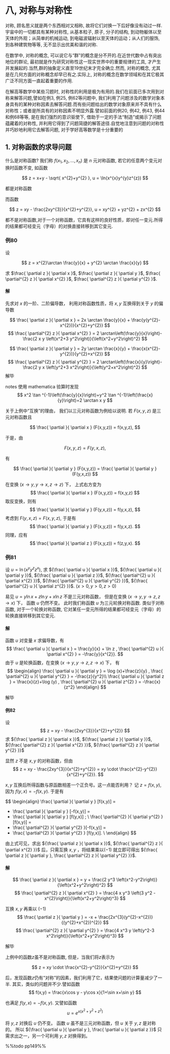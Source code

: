 # 八, 对称与对称性

对称, 顾名思义就是两个东西相对又相称, 故将它们对换一下后好像没有动过一样.宇宙中的一切都具有某种对称性, 从基本粒子, 原子, 分子的结构, 到动物躯体以至天体的外观；从简单的机械运动, 到电磁波辐射以至天体的运动；从人们的服饰, 到各种建筑物等等, 无不显示出优美和谐的对称.

在数学中, 对称的概念, 可以说它与“群”的概念是分不开的.在近世代数中占有突出地位的群论, 最初就是作为研究对称性这一现实世界中的重要规律的工具, 才产生并发展起的.当然,群的抽象定义直至19世纪末才完全确立.然而, 对称的概念, 尤其是在几何方面的对称概念却早已有之.实际上, 对称的概念在数学领域和在其它极其广泛不同方面一直起着重要的作用.

在解高等数学中某些习题时, 对称性的利用是极为有用的.我们在前面已多次用到对称来解答问题,譬如在例3, 例25, 例62等问题中, 我们利用了问题涉及的数学对象本身具有的某种对称因素去解答问题.而有些问题给出的数学对象原来并不具有什么对称性；或者是所具有的对称因素不明显外露.譬如前面的例20, 例42, 例43, 例44和例68等等, 是在我们强烈的意识驱使下, 借助于一定的手法“制造”或揭示了问题蕴藏着的对称性, 并利用它得到了问题简捷的解答途径.自觉地注意到问题的对称性并巧妙地利用它去解答问题, 对于学好高等数学是十分重要的

## 1. 对称函数的求导问题

什么是对称函数?
我们称 ${f(x_{1},x_{2},\dots,x_{n})}$ 是 ${n}$ 元对称函数, 
若它的任意两个变元对换时函数不变, 如函数

$$
z = x+y - \sqrt{ x^{2}+y^{2} }, u = \ln(x^{x}y^{y}z^{z})
$$

都是对称函数

而函数

$$
z = xy - \frac{2xy^{3}}{x^{2}+y^{2}},
u = xy^{2} + yz^{2} + zx^{2}
$$

都不是对称函数,对于一个对称函数，它具有这样的良好性质，即对任一变元.所得的结果都可经变元（字母）的对换直接转移到其它变元.

### 例80
设 

$$
z = x^{2}\arctan \frac{y}{x} + y^{2} \arctan \frac{x}{y}
$$

求 $\frac{ \partial z }{ \partial x }$, $\frac{ \partial z }{ \partial y }$, $\frac{ \partial^{2} z }{ \partial x^{2} }$, $\frac{ \partial^{2} z }{ \partial y^{2} }$.

#### 解

先求对 ${x}$ 的一阶、二阶偏导数，
利用对称函数性质，将 ${x,y}$ 互换得到关于 ${y}$ 的偏导数

$$
\frac{ \partial z }{ \partial x } = 2x \arctan \frac{y}{x}  + \frac{y(y^{2}-x^{2})}{x^{2}+y^{2}}
$$
$$
\frac{ \partial^{2} z }{ \partial x^{2} }  = 
2 \arctan\left(\frac{y}{x}\right)-\frac{2 x y \left(x^2+3 y^2\right)}{\left(x^2+y^2\right)^2}
$$

$$
\frac{ \partial z }{ \partial y } = 2y \arctan \frac{x}{y}  + \frac{x(x^{2}-y^{2})}{y^{2}+x^{2}}
$$
$$
\frac{ \partial^{2} z }{ \partial y^{2} }  = 
2 \arctan\left(\frac{x}{y}\right)-\frac{2 y x \left(y^2+3 x^2\right)}{\left(y^2+x^2\right)^2}
$$
解毕

notes
使用 mathematica 验算时发现
$$
x^2 \tan ^{-1}\left(\frac{y}{x}\right)+y^2 \tan ^{-1}\left(\frac{x}{y}\right)=2 \arctan  x y
$$

关于上例中“互换”的理由，
我们以三元对称函数为例给以说明.
若 ${F(x,y,z)}$ 是三元对称函数且

$$
\frac{ \partial  }{ \partial x } (F(x,y,z)) = f(x,y,z),
$$

于是，由

$$
F(x,y,z) = F(y,x,z),
$$

有

$$
\frac{ \partial  }{ \partial y } (F(x,y,z)) = 
\frac{ \partial  }{ \partial y } (F(y,x,z))
$$

在变换 ${\left( x\to y,y\to x,z\to z \right)}$ 下， 上式右方变为
$$
\frac{ \partial  }{ \partial x } (F(x,y,z)) = f(x,y,z)
$$
取反变换，则有
$$
\frac{ \partial  }{ \partial y } (F(y,x,z)) = f(y,x,z),
$$
考虑到 ${F(y,x,z) = F(x,y,z)}$, 于是有
$$
\frac{ \partial  }{ \partial y } (F(x,y,z)) = f(y,x,z).
$$
同理，应有
$$
\frac{ \partial  }{ \partial z } (F(x,y,z)) = f(z,y,x).
$$

### 例81
设 ${u = \ln (x^{y}y^{z}z^{x})}$, 
求 ${\frac{ \partial u }{ \partial x }}$,  ${\frac{ \partial u }{ \partial y }}$,  ${\frac{ \partial u }{ \partial z }}$,  ${\frac{ \partial^{2} u }{ \partial x^{2} }}$, ${\frac{ \partial^{2} u }{ \partial y^{2} }}$, ${\frac{ \partial^{2} u }{ \partial z^{2} }}$.
${(x>0,y>0,z>0)}$

易见 ${u = y\ln x + z\ln y + x\ln z}$ 不是三元对称函数，
但是在变换 ${\left( x\to y,y\to z,z\to x \right)}$ 下，
函数 ${u}$ 仍然不变。
此时我们称函数 ${u}$ 为三元轮换对称函数. 
类似于对称函数, 对于一个轮换对称函数,
它对某任一变元所得的结果都可经变元（字母）的轮换直接转移到其它变元. 

#### 解
函数 ${u}$ 对变量 ${x}$ 求偏导数，有
$$
\frac{ \partial u }{ \partial x } = \frac{y}{x} + \ln z
, \frac{ \partial^{2} u }{ \partial x^{2} } = -\frac{y}{x^{2}}.
$$
由于 ${u}$ 是轮换函数，在变换 $\left( x\to y,y\to z,z\to x \right)$ 下， 有
$$
\begin{align}
\frac{ \partial u }{ \partial y } = \log (x)+\frac{z}{y} , \frac{ \partial^{2} u }{ \partial y^{2} } = -\frac{z}{y^2}\\
\frac{ \partial u }{ \partial z } = \frac{x}{z}+\log (y) , \frac{ \partial^{2} u }{ \partial z^{2} } = -\frac{x}{z^2}
\end{align}
$$

解毕

#### 例82
设 
$$
z = xy - \frac{2xy^{3}}{x^{2}+y^{2}}
$$
求 ${\frac{ \partial z }{ \partial x }}$,  ${\frac{ \partial z }{ \partial y }}$, ${\frac{ \partial^{2} z }{ \partial x^{2} }}$, ${\frac{ \partial^{2} z }{ \partial y^{2} }}$ 


显然 $z$ 不是 ${x,y}$ 的对称函数，但由
$$
z = xy - \frac{2xy^{3}}{x^{2}+y^{2}} = xy \cdot \frac{x^{2}-y^{2}}{x^{2}+y^{2}}.
$$

${x,y}$ 互换后所得函数与原函数相差一个正负号。这一点能否利用？
记 ${z = f(x,y)}$, 因为 ${f(y,x) = -f(x,y)}$. 于是有

$$
\begin{align}
\frac{ \partial  }{ \partial y } [f(x,y)] = 
- \frac{ \partial  }{ \partial y } [-f(x,y)] = 
- \frac{ \partial  }{ \partial y } [f(y,x)] ; \\
\frac{ \partial^{2}  }{ \partial y^{2} }  [f(x,y)] = 
- \frac{ \partial^{2}  }{ \partial y^{2} }[-f(x,y)] = 
- \frac{ \partial^{2}  }{ \partial y^{2} } [f(y,x)]. \\
\end{align}
$$

由上式可见，求出 ${\frac{ \partial z }{ \partial x }}$, ${\frac{ \partial^{2} z }{ \partial x^{2} }}$ 后，只需互换 ${x,y}$ ，将结果乘以${(-1)}$ 就立即可得出 ${\frac{ \partial z }{ \partial y }, \frac{ \partial^{2} z }{ \partial y^{2} }}$.

#### 解

$$
\frac{ \partial z }{ \partial x }  = y + \frac{2 y^3 \left(x^2-y^2\right)}{\left(x^2+y^2\right)^2}
$$
$$
\frac{ \partial^{2} z }{ \partial x^{2} } = \frac{4 x y^3 \left(3 y^2 - x^{2}\right)}{\left(x^2+y^2\right)^3}
$$

互换 ${x,y}$ 再乘以 ${(-1)}$ 
$$
\frac{ \partial z }{ \partial y } = -x + \frac{2x^{3}(y^{2}-x^{2})}{(y^{2}+x^{2})^{2}}
$$
$$
\frac{ \partial^{2} z }{ \partial y^{2} } = \frac{4 x^3 y \left(y^2-3 x^2\right)}{\left(x^2+y^2\right)^3}
$$

解毕

上例中的函数$z$虽不是对称函数,
但是，当我们将$z$表示为

$$
z = xy \cdot \frac{x^{2}-y^{2}}{x^{2}+y^{2}}
$$

后，发现函数${z}$仍有“对称”的因素，我们利用了它，结果使问题的计算量减少了一半.
其实，类似的问题并不少.譬如函数
$$
f(x,y) = \frac{x\cos y - y\cos x}{1+\sin x+\sin y}
$$

也满足 ${f(y,x) = -f(x,y)}$. 又譬如函数 
$$
u = e^{x(x^{2}+y^{2}+z^{2})}
$$

将 ${y,z}$ 对换后 ${u}$ 仍不变。
函数 ${u}$ 虽不是三元对称函数，但 ${u}$ 关于 $y,z$ 是对称的。
所以 ${\frac{ \partial u }{ \partial y }, \frac{ \partial u }{ \partial z }}$ 只需求出之一，另一个可利用 ${y,z}$ 对换得到。

%%todo pp149%%